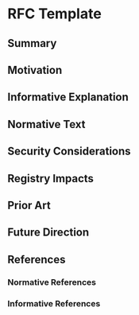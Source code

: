 # RFC Template

## Summary

<!--include a brief (1-2) paragraph summary of the proposal-->

## Motivation

<!--Provide a more concrete reasoning for this proposal-->

## Informative Explanation

<!--Provide an informative explanation of proposal. 
This is intended to be read by someone who wishes to understand the proposal but may not have advanced technical background.
This section is intended for:
* People working with ACI at a high level, probably via tooling,
* People wishing to learn about ACI without delving into low-level details,
* Aiding in understanding the Normative Text section,
* People wishing to learn the structure of the Project (for policy proposals)

This section is not normative-->

## Normative Text

<!-- Define the proposal normatively. The final text of this section will become a part of the ACI Specification. 
This section is intended for:
* Implementors of the Specification,
* People working on the specification itself,
* People working on Advanced, Low-Level tooling support for ACI,
* The Specification Project Members itself (for policy proposals).
-->

## Security Considerations

<!--If the proposal requires users and/or implementors to take anything into consideration for security reasons, document this here.-->

## Registry Impacts

<!--
If the proposal requires modifying the ACI Registry, indicate it here.
This is typically only done for new well known subclasses or well known classe.

You can omit this section if unused.
-->

## Prior Art

## Future Direction

<!--
Provide an informative explanation of any future possibilities.
-->

## References

### Normative References

<!--List all documents cited normatively here. A Normative Reference is a reference within the main text (Normative Text section, Security Considerations, or -->

### Informative References

<!--Include any documents cited-->
